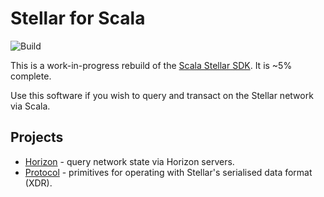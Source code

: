 # Stellar for Scala

![Build](https://github.com/Synesso/scala-stellar/workflows/Build/badge.svg?branch=master)

This is a work-in-progress rebuild of the [Scala Stellar SDK](https://github.com/Synesso/scala-stellar-sdk/). It is ~5% complete.

Use this software if you wish to query and transact on the Stellar network via Scala.

## Projects

* [Horizon](horizon) - query network state via Horizon servers.
* [Protocol](protocol) - primitives for operating with Stellar's serialised data format (XDR).

